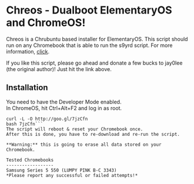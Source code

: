 Chreos - Dualboot ElementaryOS and ChromeOS!
======

Chreos is a Chrubuntu based installer for ElementaryOS.
This script should run on any Chromebook that is able to run the s9yrd script.
For more information, [click](http://chromeos-cr48.blogspot.de/search?updated-max=2013-06-26T08:52:00-04:00&max-results=3).  

If you like this script, please go ahead and donate a few bucks to jay0lee (the original author)! Just hit the link above.

Installation
------------

You need to have the Developer Mode enabled.  
In ChromeOS, hit Ctrl+Alt+F2 and log in as root.  
```cd /home
curl -L -O http://goo.gl/7jzCfn
bash 7jzCfn```
The script will reboot & reset your Chromebook once.   
After this is done, you have to re-download and re-run the script.

**Warning:** this is going to erase all data stored on your Chromebook.

Tested Chromebooks
------------------
Samsung Series 5 550 (LUMPY PINK B-C 3343)  
*Please report any successful or failed attempts!*
